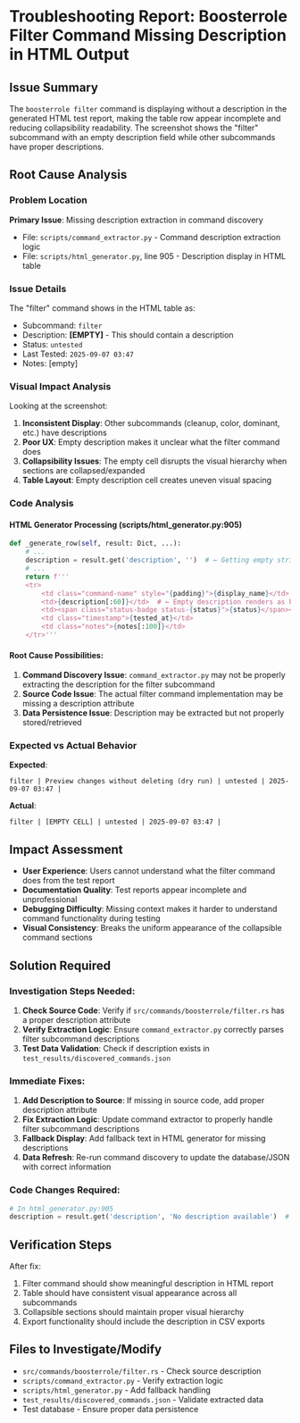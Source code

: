 # Troubleshooting Report: Boosterrole Filter Command Missing Description in HTML Output

## Issue Summary
The `boosterrole filter` command is displaying without a description in the generated HTML test report, making the table row appear incomplete and reducing collapsibility readability. The screenshot shows the "filter" subcommand with an empty description field while other subcommands have proper descriptions.

## Root Cause Analysis

### Problem Location
**Primary Issue**: Missing description extraction in command discovery
- File: `scripts/command_extractor.py` - Command description extraction logic
- File: `scripts/html_generator.py`, line 905 - Description display in HTML table

### Issue Details
The "filter" command shows in the HTML table as:
- Subcommand: `filter`
- Description: **[EMPTY]** - This should contain a description
- Status: `untested` 
- Last Tested: `2025-09-07 03:47`
- Notes: [empty]

### Visual Impact Analysis
Looking at the screenshot:
1. **Inconsistent Display**: Other subcommands (cleanup, color, dominant, etc.) have descriptions
2. **Poor UX**: Empty description makes it unclear what the filter command does
3. **Collapsibility Issues**: The empty cell disrupts the visual hierarchy when sections are collapsed/expanded
4. **Table Layout**: Empty description cell creates uneven visual spacing

### Code Analysis

#### HTML Generator Processing (scripts/html_generator.py:905)
```python
def _generate_row(self, result: Dict, ...):
    # ...
    description = result.get('description', '')  # ← Getting empty string for filter
    # ...
    return f'''
    <tr>
        <td class="command-name" style="{padding}">{display_name}</td>
        <td>{description[:60]}</td>  # ← Empty description renders as blank cell
        <td><span class="status-badge status-{status}">{status}</span></td>
        <td class="timestamp">{tested_at}</td>
        <td class="notes">{notes[:100]}</td>
    </tr>'''
```

#### Root Cause Possibilities:
1. **Command Discovery Issue**: `command_extractor.py` may not be properly extracting the description for the filter subcommand
2. **Source Code Issue**: The actual filter command implementation may be missing a description attribute
3. **Data Persistence Issue**: Description may be extracted but not properly stored/retrieved

### Expected vs Actual Behavior

**Expected**: 
```
filter | Preview changes without deleting (dry run) | untested | 2025-09-07 03:47 | 
```

**Actual**:
```  
filter | [EMPTY CELL] | untested | 2025-09-07 03:47 |
```

## Impact Assessment
- **User Experience**: Users cannot understand what the filter command does from the test report
- **Documentation Quality**: Test reports appear incomplete and unprofessional
- **Debugging Difficulty**: Missing context makes it harder to understand command functionality during testing
- **Visual Consistency**: Breaks the uniform appearance of the collapsible command sections

## Solution Required

### Investigation Steps Needed:
1. **Check Source Code**: Verify if `src/commands/boosterrole/filter.rs` has a proper description attribute
2. **Verify Extraction Logic**: Ensure `command_extractor.py` correctly parses filter subcommand descriptions
3. **Test Data Validation**: Check if description exists in `test_results/discovered_commands.json`

### Immediate Fixes:
1. **Add Description to Source**: If missing in source code, add proper description attribute
2. **Fix Extraction Logic**: Update command extractor to properly handle filter subcommand descriptions  
3. **Fallback Display**: Add fallback text in HTML generator for missing descriptions
4. **Data Refresh**: Re-run command discovery to update the database/JSON with correct information

### Code Changes Required:
```python
# In html_generator.py:905
description = result.get('description', 'No description available')  # ← Add fallback
```

## Verification Steps
After fix:
1. Filter command should show meaningful description in HTML report
2. Table should have consistent visual appearance across all subcommands
3. Collapsible sections should maintain proper visual hierarchy
4. Export functionality should include the description in CSV exports

## Files to Investigate/Modify
- `src/commands/boosterrole/filter.rs` - Check source description
- `scripts/command_extractor.py` - Verify extraction logic
- `scripts/html_generator.py` - Add fallback handling
- `test_results/discovered_commands.json` - Validate extracted data
- Test database - Ensure proper data persistence







